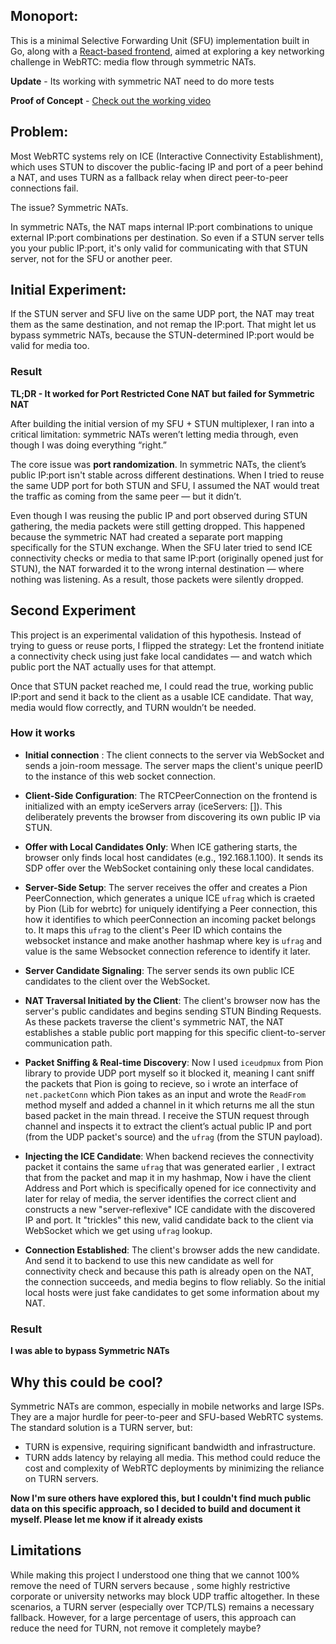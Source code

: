 ## Monoport:

This is a minimal Selective Forwarding Unit (SFU) implementation built in Go, along with a [React-based frontend](https://github.com/samyak112/streamio-frontend), aimed at exploring a key networking challenge in WebRTC: media flow through symmetric NATs. 

**Update** - Its working with symmetric NAT need to do more tests

**Proof of Concept** - [Check out the working video](https://x.com/samyakjain092/status/1933583951039275431)

## Problem:
Most WebRTC systems rely on ICE (Interactive Connectivity Establishment), which uses STUN to discover the public-facing IP and port of a peer behind a NAT, and uses TURN as a fallback relay when direct peer-to-peer connections fail.

The issue? Symmetric NATs.

In symmetric NATs, the NAT maps internal IP:port combinations to unique external IP:port combinations per destination. So even if a STUN server tells you your public IP:port, it's only valid for communicating with that STUN server, not for the SFU or another peer.

## Initial Experiment:
If the STUN server and SFU live on the same UDP port, the NAT may treat them as the same destination, and not remap the IP:port. That might let us bypass symmetric NATs, because the STUN-determined IP:port would be valid for media too.

### Result

**TL;DR - It worked for Port Restricted Cone NAT but failed for Symmetric NAT**

After building the initial version of my SFU + STUN multiplexer, I ran into a critical limitation: symmetric NATs weren’t letting media through, even though I was doing everything “right.”

The core issue was **port randomization**. In symmetric NATs, the client’s public IP:port isn't stable across different destinations. When I tried to reuse the same UDP port for both STUN and SFU, I assumed the NAT would treat the traffic as coming from the same peer — but it didn’t.

Even though I was reusing the public IP and port observed during STUN gathering, the media packets were still getting dropped. This happened because the symmetric NAT had created a separate port mapping specifically for the STUN exchange. When the SFU later tried to send ICE connectivity checks or media to that same IP:port (originally opened just for STUN), the NAT forwarded it to the wrong internal destination — where nothing was listening. As a result, those packets were silently dropped.

## Second Experiment

This project is an experimental validation of this hypothesis. 
Instead of trying to guess or reuse ports, I flipped the strategy:
Let the frontend initiate a connectivity check using just fake local candidates — and watch which public port the NAT actually uses for that attempt.

Once that STUN packet reached me, I could read the true, working public IP:port and send it back to the client as a usable ICE candidate. That way, media would flow correctly, and TURN wouldn’t be needed.

### How it works

- **Initial connection** : The client connects to the server via WebSocket and sends a join-room message. The server maps the client's unique peerID to the instance of this web socket connection.

- **Client-Side Configuration**: The RTCPeerConnection on the frontend is initialized with an empty iceServers array (iceServers: []). This deliberately prevents the browser from discovering its own public IP via STUN.

- **Offer with Local Candidates Only**: When ICE gathering starts, the browser only finds local host candidates (e.g., 192.168.1.100). It sends its SDP offer over the WebSocket containing only these local candidates.

- **Server-Side Setup**: The server receives the offer and creates a Pion PeerConnection, which generates a unique ICE `ufrag` which is craeted by Pion (Lib for webrtc) for uniquely identifying a Peer connection, this how it identifies to which peerConnection an incoming packet belongs to. It maps this `ufrag` to the client's Peer ID which contains the websocket instance and make another hashmap where key is `ufrag` and value is the same Websocket connection reference to identify it later.

- **Server Candidate Signaling**: The server sends its own public ICE candidates to the client over the WebSocket.

- **NAT Traversal Initiated by the Client**: The client's browser now has the server's public candidates and begins sending STUN Binding Requests. As these packets traverse the client's symmetric NAT, the NAT establishes a stable public port mapping for this specific client-to-server communication path.

- **Packet Sniffing & Real-time Discovery**: Now I used `iceudpmux` from Pion library to provide UDP port myself so it blocked it, meaning I cant sniff the packets that Pion is going to recieve, so i wrote an interface of `net.packetConn` which Pion takes as an input and wrote the `ReadFrom` method myself and added a channel in it which returns me all the stun based packet in the main thread. I receive the STUN request through channel and inspects it to extract the client’s actual public IP and port (from the UDP packet's source) and the `ufrag` (from the STUN payload).

- **Injecting the ICE Candidate**: When backend recieves the connectivity packet it contains the same `ufrag` that was generated earlier , I extract that from the packet and map it in my hashmap, Now i have the client Address and Port which is specifically opened for ice connectivity and later for relay of media, the server identifies the correct client and constructs a new "server-reflexive" ICE candidate with the discovered IP and port. It "trickles" this new, valid candidate back to the client via WebSocket which we get using `ufrag` lookup.

- **Connection Established**: The client's browser adds the new candidate. And send it to backend to use this new candidate as well for connectivity check and because this path is already open on the NAT, the connection succeeds, and media begins to flow reliably. So the initial local hosts were just fake candidates to get some information about my NAT.

### Result
**I was able to bypass Symmetric NATs**

## Why this could be cool?

Symmetric NATs are common, especially in mobile networks and large ISPs. They are a major hurdle for peer-to-peer and SFU-based WebRTC systems. The standard solution is a TURN server, but:

- TURN is expensive, requiring significant bandwidth and infrastructure.
- TURN adds latency by relaying all media.
This method could reduce the cost and complexity of WebRTC deployments by minimizing the reliance on TURN servers.

**Now I'm sure others have explored this, but I couldn't find much public data on this specific approach, so I decided to build and document it myself. Please let me know if it already exists**

## Limitations

While making this project I understood one thing that we cannot 100% remove the need of TURN servers because , some highly restrictive corporate or university networks may block UDP traffic altogether. In these scenarios, a TURN server (especially over TCP/TLS) remains a necessary fallback. However, for a large percentage of users, this approach can reduce the need for TURN, not remove it completely maybe?
